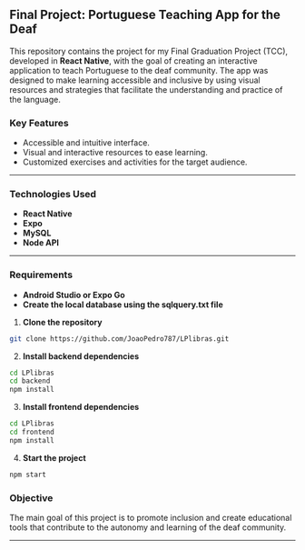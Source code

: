 ## Final Project: Portuguese Teaching App for the Deaf

This repository contains the project for my Final Graduation Project (TCC), developed in **React Native**, with the goal of creating an interactive application to teach Portuguese to the deaf community. The app was designed to make learning accessible and inclusive by using visual resources and strategies that facilitate the understanding and practice of the language.

### Key Features

- Accessible and intuitive interface.
- Visual and interactive resources to ease learning.
- Customized exercises and activities for the target audience.

---

### Technologies Used

- **React Native**  
- **Expo**  
- **MySQL**  
- **Node API**

---

### Requirements

- **Android Studio or Expo Go**
- **Create the local database using the sqlquery.txt file**

1. **Clone the repository**
   
```bash
git clone https://github.com/JoaoPedro787/LPlibras.git
```

2. **Install backend dependencies**
```bash
cd LPlibras
cd backend
npm install
```

3. **Install frontend dependencies**
```bash
cd LPlibras
cd frontend
npm install
```

4. **Start the project**

```bash
npm start
```

### Objective

The main goal of this project is to promote inclusion and create educational tools that contribute to the autonomy and learning of the deaf community.

---
